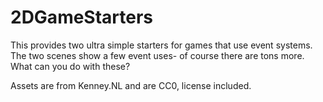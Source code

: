 # 2DGameStarters

This provides two ultra simple starters for games that use event systems. The two scenes show a few event uses- of course there are tons more. What can you do with these?

Assets are from Kenney.NL and are CC0, license included.
